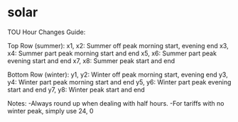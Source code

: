 # solar

TOU Hour Changes Guide:

Top Row (summer):
x1, x2: Summer off peak morning start, evening end
x3, x4: Summer part peak morning start and end
x5, x6: Summer part peak evening start and end
x7, x8: Summer peak start and end

Bottom Row (winter):
y1, y2: Winter off peak morning start, evening end
y3, y4: Winter part peak morning start and end
y5, y6: Winter part peak evening start and end
y7, y8: Winter peak start and end

Notes: 
-Always round up when dealing with half hours.
-For tariffs with no winter peak, simply use 24, 0

